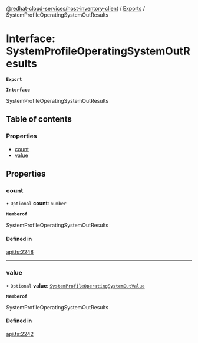 [@redhat-cloud-services/host-inventory-client](../README.md) / [Exports](../modules.md) / SystemProfileOperatingSystemOutResults

# Interface: SystemProfileOperatingSystemOutResults

**`Export`**

**`Interface`**

SystemProfileOperatingSystemOutResults

## Table of contents

### Properties

- [count](SystemProfileOperatingSystemOutResults.md#count)
- [value](SystemProfileOperatingSystemOutResults.md#value)

## Properties

### count

• `Optional` **count**: `number`

**`Memberof`**

SystemProfileOperatingSystemOutResults

#### Defined in

[api.ts:2248](https://github.com/RedHatInsights/javascript-clients/blob/master/packages/host-inventory/api.ts#L2248)

___

### value

• `Optional` **value**: [`SystemProfileOperatingSystemOutValue`](SystemProfileOperatingSystemOutValue.md)

**`Memberof`**

SystemProfileOperatingSystemOutResults

#### Defined in

[api.ts:2242](https://github.com/RedHatInsights/javascript-clients/blob/master/packages/host-inventory/api.ts#L2242)
